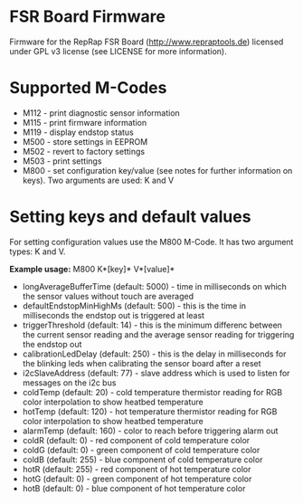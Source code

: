 # FSR Board Firmware
Firmware for the RepRap FSR Board (http://www.repraptools.de) licensed under GPL v3 license (see LICENSE for more information).

# Supported M-Codes
* M112 - print diagnostic sensor information
* M115 - print firmware information
* M119 - display endstop status
* M500 - store settings in EEPROM
* M502 - revert to factory settings
* M503 - print settings
* M800 - set configuration key/value (see notes for further information on keys). Two arguments are used: K and V

# Setting keys and default values
For setting configuration values use the M800 M-Code. It has two argument types: K and V.

**Example usage:** M800 K*[key]* V*[value]*

* longAverageBufferTime (default: 5000) - time in milliseconds on which the sensor values without touch are averaged
* defaultEndstopMinHighMs (default: 500) - this is the time in milliseconds the endstop out is triggered at least
* triggerThreshold (default: 14) - this is the minimum differenc between the current sensor reading and the average sensor reading for triggering the endstop out
* calibrationLedDelay (default: 250) - this is the delay in milliseconds for the blinking leds when calibrating the sensor board after a reset
* i2cSlaveAddress (default: 77) - slave address which is used to listen for messages on the i2c bus
* coldTemp (default: 20) - cold temperature thermistor reading for RGB color interpolation to show heatbed temperature
* hotTemp (default: 120) - hot temperature thermistor reading for RGB color interpolation to show heatbed temperature
* alarmTemp (default: 160) - color to reach before triggering alarm out
* coldR (default: 0) - red component of cold temperature color
* coldG (default: 0) - green component of cold temperature color
* coldB (default: 255) - blue component of cold temperature color
* hotR (default: 255) - red component of hot temperature color
* hotG (default: 0) - green component of hot temperature color
* hotB (default: 0) - blue component of hot temperature color
